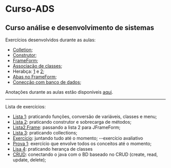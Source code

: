 # Curso-ADS
<h2>Curso análise e desenvolvimento de sistemas</h2>

Exercícios desenvolvidos durante as aulas:
- [Colletion](https://github.com/thaisconto/Curso-ADS/tree/main/POO/aulaColection);
- [Construtor](https://github.com/thaisconto/Curso-ADS/tree/main/POO/aulaConstrutor);
- [FrameForm](https://github.com/thaisconto/Curso-ADS/tree/main/POO/aulaFrameForm);
- [Associação de classes](https://github.com/thaisconto/Curso-ADS/tree/main/POO/aula7Associacao);
- Herabça: [1](https://github.com/thaisconto/Curso-ADS/tree/main/POO/aula7Heranca) e [2](https://github.com/thaisconto/Curso-ADS/tree/main/POO/aula9.Heranca);
- [Abas no FrameForm](https://github.com/thaisconto/Curso-ADS/tree/main/POO/aula6.AbasFrameForm);
- [Conecção com banco de dados]();

Anotações durante as aulas estão disponíveis [aqui]().

-----------------------------------------------

Lista de exercícios:
- [Lista 1](https://github.com/thaisconto/Curso-ADS/tree/main/POO/listasExercicios/LISTA1): praticando funções, conversão de variáveis, classes e menu;
- [Lista 2](https://github.com/thaisconto/Curso-ADS/tree/main/POO/listasExercicios/LISTA2): praticando construtor e sobrecarga de métodos;
- [Lista2.Frame](https://github.com/thaisconto/Curso-ADS/tree/main/POO/listasExercicios/LISTA2_JFrameForm): passando a lista 2 para JFrameForm;
- [Lista 3](https://github.com/thaisconto/Curso-ADS/tree/main/POO/listasExercicios/LISTA3): praticando collections; 
- [Exercício](https://github.com/thaisconto/Curso-ADS/tree/main/POO/listasExercicios/ExercicioAvaliativo): juntando tudo até o momento; --exercício avaliativo
- [Prova 1](https://github.com/thaisconto/Curso-ADS/tree/main/POO/Prova_AC1): exercício que envolve todos os conceitos até o momento;
- [Lisa 4](https://github.com/thaisconto/Curso-ADS/tree/main/POO/listasExercicios/listaaula7Heranca): praticando herança de classes
- [CRUD](https://github.com/thaisconto/Curso-ADS/tree/main/POO/aula10Exercicio): conectando o java com o BD  baseado no CRUD (create, read, update, delete);



